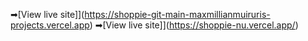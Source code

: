 ➡[View live site]](https://shoppie-git-main-maxmillianmuiruris-projects.vercel.app)
➡[View live site]](https://shoppie-nu.vercel.app/)


